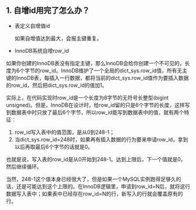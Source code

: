 ## 1. 自增id用完了怎么办？

+  表定义自增值id

   如果自增值达到最大，会报主键重复。

+  InnoDB系统自增row_id

  如果你创建的InnoDB表没有指定主键，那么InnoDB会给你创建一个不可见的，长度为6个字节的row_id。InnoDB维护了一个全局的dict_sys.row_id值，所有无主键的InnoDB表，每插入一行数据，都将当前的dict_sys.row_id值作为要插入数据的row_id，然后把dict_sys.row_id的值加1。

  实际上，在代码实现时row_id是一个长度为8字节的无符号长整型(bigint unsigned)。但是，InnoDB在设计时，给row_id留的只是6个字节的长度，这样写到数据表中时只放了最后6个字节，所以row_id能写到数据表中的值，就有两个特征：

  1. row_id写入表中的值范围，是从0到248-1；
  2. 当dict_sys.row_id=248时，如果再有插入数据的行为要来申请row_id，拿到以后再取最后6个字节的话就是0。

  也就是说，写入表的row_id是从0开始到248-1。达到上限后，下一个值就是0，然后继续循环。

  当然，248-1这个值本身已经很大了，但是如果一个MySQL实例跑得足够久的话，还是可能达到这个上限的。在InnoDB逻辑里，申请到row_id=N后，就将这行数据写入表中；如果表中已经存在row_id=N的行，新写入的行就会覆盖原有的行。